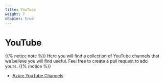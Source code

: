 ```yaml
---
title: YouTube
weight: 7
chapter: true
---
```


# **YouTube**

{{% notice note %}}
Here you will find a collection of YouTube channels that we believe you will find useful. Feel free to create a pull request to add yours.
{{% /notice %}}


+ [Azure YouTube Channels](/youtube/azure_youtube/)